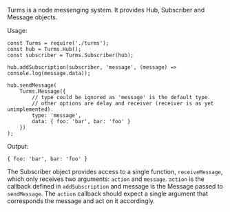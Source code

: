 Turms is a node messenging system. It provides Hub, Subscriber and Message objects.

Usage:

```
const Turms = require('./turms');
const hub = Turms.Hub();
const subscriber = Turms.Subscriber(hub);

hub.addSubscription(subscriber, 'message', (message) => console.log(message.data));

hub.sendMessage(
	Turms.Message({
		// type could be ignored as 'message' is the default type.
		// other options are delay and receiver (receiver is as yet unimplemented).
		type: 'message',
		data: { foo: 'bar', bar: 'foo' }
	})
);
```

Output:

```
{ foo: 'bar', bar: 'foo' }
```

The Subscriber object provides access to a single function, `receiveMessage`, which only receives two arguments: `action` and `message`. `action` is the callback defined in `addSubscription` and message is the Message passed to `sendMessage`. The `action` callback should expect a single argument that corresponds the message and act on it accordingly.
